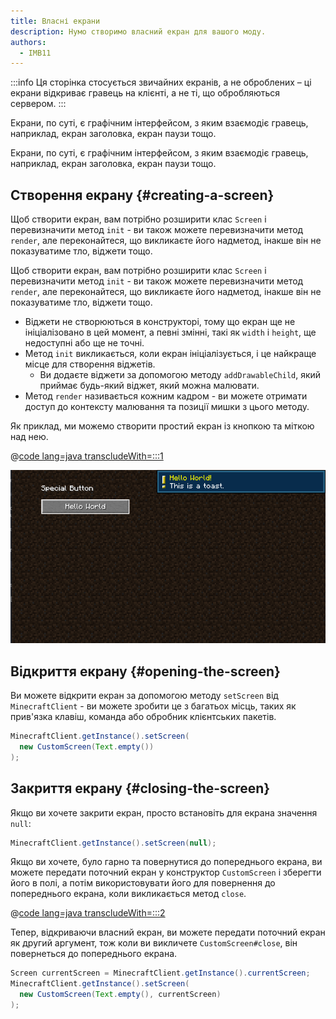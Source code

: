 ```yaml
---
title: Власні екрани
description: Нумо створимо власний екран для вашого моду.
authors:
  - IMB11
---
```


:::info
Ця сторінка стосується звичайних екранів, а не оброблених – ці екрани відкриває гравець на клієнті, а не ті, що обробляються сервером.
:::

Екрани, по суті, є графічним інтерфейсом, з яким взаємодіє гравець, наприклад, екран заголовка, екран паузи тощо.

Екрани, по суті, є графічним інтерфейсом, з яким взаємодіє гравець, наприклад, екран заголовка, екран паузи тощо.

## Створення екрану {#creating-a-screen}

Щоб створити екран, вам потрібно розширити клас `Screen` і перевизначити метод `init` - ви також можете перевизначити метод `render`, але переконайтеся, що викликаєте його надметод, інакше він не показуватиме тло, віджети тощо.

Щоб створити екран, вам потрібно розширити клас `Screen` і перевизначити метод `init` - ви також можете перевизначити метод `render`, але переконайтеся, що викликаєте його надметод, інакше він не показуватиме тло, віджети тощо.

- Віджети не створюються в конструкторі, тому що екран ще не ініціалізовано в цей момент, а певні змінні, такі як `width` і `height`, ще недоступні або ще не точні.
- Метод `init` викликається, коли екран ініціалізується, і це найкраще місце для створення віджетів.
  - Ви додаєте віджети за допомогою методу `addDrawableChild`, який приймає будь-який віджет, який можна малювати.
- Метод `render` називається кожним кадром - ви можете отримати доступ до контексту малювання та позиції мишки з цього методу.

Як приклад, ми можемо створити простий екран із кнопкою та міткою над нею.

@[code lang=java transcludeWith=:::1](@/reference/latest/src/client/java/com/example/docs/rendering/screens/CustomScreen.java)

![Власний екран 1](/assets/develop/rendering/gui/custom-1-example.png)

## Відкриття екрану {#opening-the-screen}

Ви можете відкрити екран за допомогою методу `setScreen` від `MinecraftClient` - ви можете зробити це з багатьох місць, таких як прив'язка клавіш, команда або обробник клієнтських пакетів.

```java
MinecraftClient.getInstance().setScreen(
  new CustomScreen(Text.empty())
);
```

## Закриття екрану {#closing-the-screen}

Якщо ви хочете закрити екран, просто встановіть для екрана значення `null`:

```java
MinecraftClient.getInstance().setScreen(null);
```

Якщо ви хочете, було гарно та повернутися до попереднього екрана, ви можете передати поточний екран у конструктор `CustomScreen` і зберегти його в полі, а потім використовувати його для повернення до попереднього екрана, коли викликається метод `close`.

@[code lang=java transcludeWith=:::2](@/reference/latest/src/client/java/com/example/docs/rendering/screens/CustomScreen.java)

Тепер, відкриваючи власний екран, ви можете передати поточний екран як другий аргумент, тож коли ви викличете `CustomScreen#close`, він повернеться до попереднього екрана.

```java
Screen currentScreen = MinecraftClient.getInstance().currentScreen;
MinecraftClient.getInstance().setScreen(
  new CustomScreen(Text.empty(), currentScreen)
);
```
